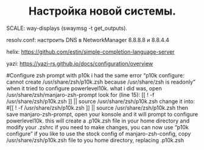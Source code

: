<div align="center">
  <p><h1>Настройка новой системы.</h1> </p>
  <p></p>
</div>

SCALE:        way-displays (swaymsg -t get_outputs).

resolv.conf:  настроить DNS в NetworkManager 8.8.8.8 и 8.8.4.4

helix:        https://github.com/estin/simple-completion-language-server

yazi:         https://yazi-rs.github.io/docs/configuration/overview


#Configure zsh prompt with p10k
i had the same error “p10k configure: cannot create /usr/share/zsh/p10k.zsh because /usr/share/zsh is readonly” when it tried to configure powerlevel10k.
what i did was, open /usr/share/zsh/manjaro-zsh-prompt
look for (line 15):
[[ ! -f /usr/share/zsh/p10k.zsh ]] || source /usr/share/zsh/p10k.zsh
change it into:
#[[ ! -f /usr/share/zsh/p10k.zsh ]] || source /usr/share/zsh/p10k.zsh
then save manjaro-zsh-prompt, open your konsole and it will prompt to configure powerlevel10k. this will create a .p10k.zsh file in your home directory and modify your .zshrc
if you need to make changes, you can now use “p10k configure”
if you like to use the stock config of manjaro-zsh-config, copy /usr/share/zsh/p10k.zsh file to you home directory, replacing .p10k.zsh
